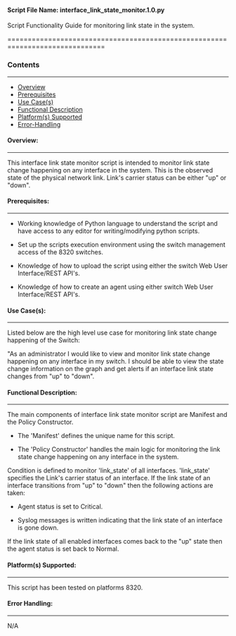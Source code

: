 #### Script File Name: interface\_link\_state\_monitor.1.0.py

Script Functionality Guide for monitoring link state in the system.

==============================================================================

### Contents

------------------------------------------------------------------------------
- [Overview](#Overview)
- [Prerequisites](#Prerequisites)
- [Use Case(s)](#Use_Case)
- [Functional Description](#Functional_Description)
- [Platform(s) Supported](#Platforms_Supported)
- [Error-Handling](#Error-Handling)


<a id='Overview'></a>
#### Overview:

------------------------------------------------------------------------------

This interface link state monitor script is intended to monitor link state 
change happening on any interface in the system. This is the observed state of
the physical network link. Link's carrier status can be either "up" or "down".

<a id='Prerequisites'></a>
#### Prerequisites:
------------------------------------------------------------------------------

- Working knowledge of Python language to understand the script and have 
access to any editor for writing/modifying python scripts.

- Set up the scripts execution environment using the switch management access 
of the 8320 switches.

- Knowledge of how to upload the script using either the switch Web User 
Interface/REST API's.

- Knowledge of how to create an agent using either switch Web User 
Interface/REST API's.

<a id='Use_Case'/></a>
#### Use Case(s):

------------------------------------------------------------------------------

Listed below are the high level use case for monitoring link state change 
happening of the Switch:

"As an administrator I would like to view and monitor link state change 
happening on any interface in my switch. I should be able to view the state 
change information on the graph and get alerts if an interface link state 
changes from "up" to "down".

<a id='Functional_Description'/></a>
#### Functional Description:

------------------------------------------------------------------------------

The main components of interface link state monitor script are Manifest and 
the Policy Constructor.

- The 'Manifest' defines the unique name for this script.

- The 'Policy Constructor' handles the main logic for monitoring the link 
state change happening on any interface in the system.

Condition is defined to monitor 'link\_state' of all interfaces. 'link\_state'
specifies the Link's carrier status of an interface. If the link state of an
interface transitions from "up" to "down" then the following actions are 
taken:

- Agent status is set to Critical.

- Syslog messages is written indicating that the link state of an interface 
is gone down.

If the link state of all enabled interfaces comes back to the "up" state then
the agent status is set back to Normal.

<a id='Platforms_Supported'/></a>
#### Platform(s) Supported:

------------------------------------------------------------------------------
This script has been tested on platforms 8320.

<a id='Error-Handling'/></a>
#### Error Handling:

------------------------------------------------------------------------------
N/A
